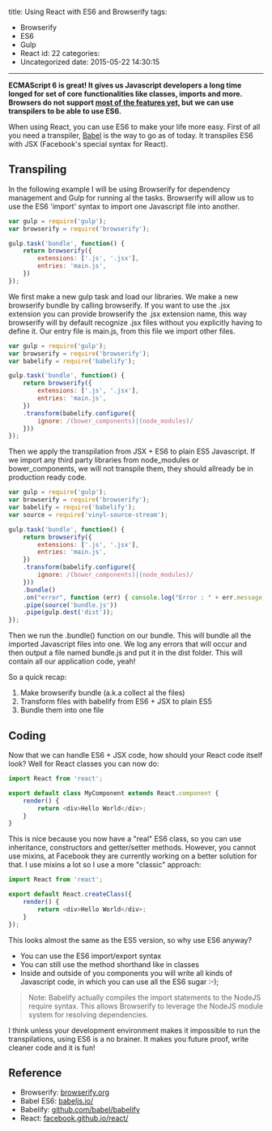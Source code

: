 title: Using React with ES6 and Browserify
tags:
  - Browserify
  - ES6
  - Gulp
  - React
id: 22
categories:
  - Uncategorized
date: 2015-05-22 14:30:15
---

**ECMAScript 6 is great! It gives us Javascript developers a long time longed for set of core functionalities like classes, imports and more. Browsers do not support [most of the features yet,](http://kangax.github.io/compat-table/es6/) but we can use transpilers to be able to use ES6.**

<!-- more -->

When using React, you can use ES6 to make your life more easy. First of all you need a transpiler, [Babel](https://babeljs.io/) is the way to go as of today. It transpiles ES6 with JSX (Facebook's special syntax for React).

## Transpiling

In the following example I will be using Browserify for dependency management and Gulp for running al the tasks. Browserify will allow us to use the ES6 'import' syntax to import one Javascript file into another.

```javascript
var gulp = require('gulp');
var browserify = require('browserify');

gulp.task('bundle', function() {
    return browserify({
        extensions: ['.js', '.jsx'],
        entries: 'main.js',
    })
});
```

We first make a new gulp task and load our libraries. We make a new browserify bundle by calling browserify. If you want to use the .jsx extension you can provide browserify the .jsx extension name, this way browserify will by default recognize .jsx files without you explicitly having to define it. Our entry file is main.js, from this file we import other files.

```javascript
var gulp = require('gulp');
var browserify = require('browserify');
var babelify = require('babelify');

gulp.task('bundle', function() {
    return browserify({
        extensions: ['.js', '.jsx'],
        entries: 'main.js',
    })
    .transform(babelify.configure({
        ignore: /(bower_components)|(node_modules)/
    }))
});
```

Then we apply the transpilation from JSX + ES6 to plain ES5 Javascript. If we import any third party libraries from node_modules or bower_components, we will not transpile them, they should allready be in production ready code.

```javascript
var gulp = require('gulp');
var browserify = require('browserify');
var babelify = require('babelify');
var source = require('vinyl-source-stream');

gulp.task('bundle', function() {
    return browserify({
        extensions: ['.js', '.jsx'],
        entries: 'main.js',
    })
    .transform(babelify.configure({
        ignore: /(bower_components)|(node_modules)/
    }))
    .bundle()
    .on("error", function (err) { console.log("Error : " + err.message); })
    .pipe(source('bundle.js'))
    .pipe(gulp.dest('dist'));
});
```

Then we run the .bundle() function on our bundle. This will bundle all the imported Javascript files into one. We log any errors that will occur and then output a file named bundle.js and put it in the dist folder. This will contain all our application code, yeah!

So a quick recap:
1.  Make browserify bundle (a.k.a collect al the files)
2.  Transform files with babelify from ES6 + JSX to plain ES5
3.  Bundle them into one file

## Coding

Now that we can handle ES6 + JSX code, how should your React code itself look? Well for React classes you can now do:

```javascript
import React from 'react';

export default class MyComponent extends React.component {
    render() {
        return <div>Hello World</div>;
    }
}
```

This is nice because you now have a "real" ES6 class, so you can use inheritance, constructors and getter/setter methods. However, you cannot use mixins, at Facebook they are currently working on a better solution for that. I use mixins a lot so I use a more "classic" approach:

```javascript
import React from 'react';

export default React.createClass({
    render() {
        return <div>Hello World</div>;
    }
});
```

This looks almost the same as the ES5 version, so why use ES6 anyway?

*   You can use the ES6 import/export syntax
*   You can still use the method shorthand like in classes
*   Inside and outside of you components you will write all kinds of Javascript code, in which you can use all the ES6 sugar :-);

> Note: Babelify actually compiles the import statements to the NodeJS require syntax. This allows Browserify to leverage the NodeJS module system for resolving dependencies.

I think unless your development environment makes it impossible to run the transpilations, using ES6 is a no brainer. It makes you future proof, write cleaner code and it is fun!

## Reference

- Browserify: [browserify.org](http://browserify.org/)
- Babel ES6: [babeljs.io/](https://babeljs.io/)
- Babelify: [github.com/babel/babelify](https://github.com/babel/babelify)
- React: [facebook.github.io/react/](https://facebook.github.io/react/)
